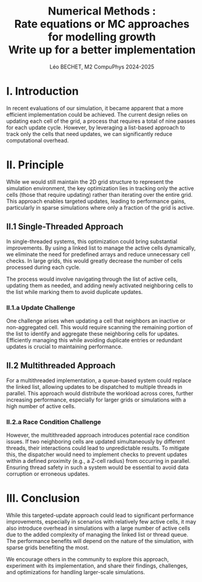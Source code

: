 <style>
/* Ensure the title doesn't get numbered */
.title {
    counter-reset: none;  /* No numbering for title */
}

/* Initialize the counter after the first h1 (document title) */
h1:not(.title) {
    counter-reset: h2; /* Reset h2 counter when a new h1 starts */
    margin-left: 0;
    counter-increment: h1; /* Increment h1 counter */
}

h1:not(.title)::before {
    content: counter(h1, upper-roman) ". "; /* Roman numeral (I., II., ...) */
}

/* For H2: Decimal with h1 (e.g., I.1) */
h2 {
    counter-reset: h3; /* Reset h3 counter when a new h2 starts */
    margin-left: 0;
}

h2::before {
    counter-increment: h2;
    content: counter(h1, upper-roman) "." counter(h2) " "; /* I.1 */
}

/* For H3: Lowercase letters (e.g., I.1.a) */
h3 {
    counter-reset: h4; /* Reset h4 counter when a new h3 starts */
    margin-left: 0;
}

h3::before {
    counter-increment: h3;
    content: counter(h1, upper-roman) "." counter(h2) "." counter(h3, lower-alpha) " "; /* I.1.a */
}

/* For H4: Lowercase roman numerals (e.g., I.1.a.i) */
h4 {
    counter-reset: h5; /* Reset h5 counter when a new h4 starts */
    margin-left: 0;
}

h4::before {
    counter-increment: h4;
    content: counter(h1, upper-roman) "." counter(h2) "." counter(h3, lower-alpha) "." counter(h4, lower-roman) " "; /* I.1.a.i */
}

/* For H5: Decimal with all previous levels (e.g., I.1.a.i.1) */
h5 {
    margin-left: 0;
}

h5::before {
    counter-increment: h5;
    content: counter(h1, upper-roman) "." counter(h2) "." counter(h3, lower-alpha) "." counter(h4, lower-roman) "." counter(h5) " "; /* I.1.a.i.1 */
}

</style>







<h1 style="text-align: center;" class="title">
    Numerical Methods : <br>
    Rate equations or MC approaches for modelling growth <br>
    Write up for a better implementation
</h1>

<p style="text-align: center;">
Léo BECHET, M2 CompuPhys 2024-2025
</p>

# Introduction

In recent evaluations of our simulation, it became apparent that a more efficient implementation could be achieved. The current design relies on updating each cell of the grid, a process that requires a total of nine passes for each update cycle. However, by leveraging a list-based approach to track only the cells that need updates, we can significantly reduce computational overhead.

# Principle

While we would still maintain the 2D grid structure to represent the simulation environment, the key optimization lies in tracking only the active cells (those that require updating) rather than iterating over the entire grid. This approach enables targeted updates, leading to performance gains, particularly in sparse simulations where only a fraction of the grid is active.

## Single-Threaded Approach

In single-threaded systems, this optimization could bring substantial improvements. By using a linked list to manage the active cells dynamically, we eliminate the need for predefined arrays and reduce unnecessary cell checks. In large grids, this would greatly decrease the number of cells processed during each cycle. 

The process would involve navigating through the list of active cells, updating them as needed, and adding newly activated neighboring cells to the list while marking them to avoid duplicate updates.

### Update Challenge

One challenge arises when updating a cell that neighbors an inactive or non-aggregated cell. This would require scanning the remaining portion of the list to identify and aggregate these neighboring cells for updates. Efficiently managing this while avoiding duplicate entries or redundant updates is crucial to maintaining performance.

## Multithreaded Approach

For a multithreaded implementation, a queue-based system could replace the linked list, allowing updates to be dispatched to multiple threads in parallel. This approach would distribute the workload across cores, further increasing performance, especially for larger grids or simulations with a high number of active cells.

### Race Condition Challenge

However, the multithreaded approach introduces potential race condition issues. If two neighboring cells are updated simultaneously by different threads, their interactions could lead to unpredictable results. To mitigate this, the dispatcher would need to implement checks to prevent updates within a defined proximity (e.g., a Z-cell radius) from occurring in parallel. Ensuring thread safety in such a system would be essential to avoid data corruption or erroneous updates.

# Conclusion

While this targeted-update approach could lead to significant performance improvements, especially in scenarios with relatively few active cells, it may also introduce overhead in simulations with a large number of active cells due to the added complexity of managing the linked list or thread queue. The performance benefits will depend on the nature of the simulation, with sparse grids benefiting the most.

We encourage others in the community to explore this approach, experiment with its implementation, and share their findings, challenges, and optimizations for handling larger-scale simulations.